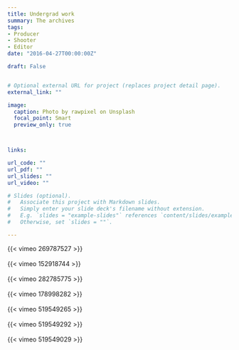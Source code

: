 ```yaml
---
title: Undergrad work
summary: The archives
tags:
- Producer
- Shooter
- Editor
date: "2016-04-27T00:00:00Z"

draft: False


# Optional external URL for project (replaces project detail page).
external_link: ""

image:
  caption: Photo by rawpixel on Unsplash
  focal_point: Smart
  preview_only: true



links:

url_code: ""
url_pdf: ""
url_slides: ""
url_video: ""

# Slides (optional).
#   Associate this project with Markdown slides.
#   Simply enter your slide deck's filename without extension.
#   E.g. `slides = "example-slides"` references `content/slides/example-slides.md`.
#   Otherwise, set `slides = ""`.

---
```


{{< vimeo 269787527 >}}
<br>
<br>
{{< vimeo 152918744 >}}
<br>
<br>
{{< vimeo 282785775 >}}
<br>
<br>
{{< vimeo 178998282 >}}
<br>
<br>
{{< vimeo 519549265 >}}
<br>
<br>
{{< vimeo 519549292 >}}
<br>
<br>
{{< vimeo 519549029 >}}
<br>
<br>